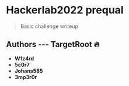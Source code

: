 # Hackerlab2022 prequal 

> Basic challenge writeup

## Authors --- TargetRoot  :fire: 

* **W1z4rd** 
* **5c0r7** 
* **Johans585**
* **3mp3r0r**
